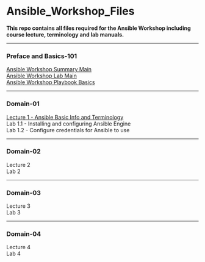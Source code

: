 # Ansible_Workshop_Files
**This repo contains all files required for the Ansible Workshop including course lecture, terminology and lab manuals.**

_____________________________________________
### Preface and Basics-101
[Ansible Workshop Summary Main](/docs/WORKSHOP-MAIN.md#ansible-workshop--ansible-basics)<br>
[Ansible Workshop Lab Main](/docs/LAB-MAIN.md#lab-main)<br>
[Ansible Workshop Playbook Basics](/docs/PLAY-BASICS-MAIN.md)<br>
_____________________________________________
### Domain-01
[Lecture 1 - Ansible Basic Info and Terminology](/docs/LECTURE1-MAIN.md)<br>
Lab 1.1 - Installing and configuring Ansible Engine<br>
Lab 1.2 - Configure credentials for Ansible to use<br>
_____________________________________________
### Domain-02
Lecture 2<br>
Lab 2<br>
_____________________________________________
### Domain-03
Lecture 3<br>
Lab 3<br>
_____________________________________________
### Domain-04
Lecture 4<br>
Lab 4<br>




